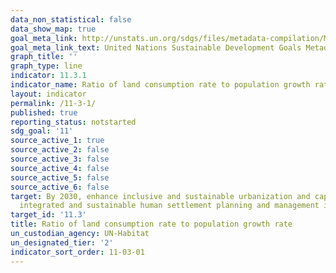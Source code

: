 ```yaml
---
data_non_statistical: false
data_show_map: true
goal_meta_link: http://unstats.un.org/sdgs/files/metadata-compilation/Metadata-Goal-11.pdf
goal_meta_link_text: United Nations Sustainable Development Goals Metadata (pdf 2066kB)
graph_title: ''
graph_type: line
indicator: 11.3.1
indicator_name: Ratio of land consumption rate to population growth rate
layout: indicator
permalink: /11-3-1/
published: true
reporting_status: notstarted
sdg_goal: '11'
source_active_1: true
source_active_2: false
source_active_3: false
source_active_4: false
source_active_5: false
source_active_6: false
target: By 2030, enhance inclusive and sustainable urbanization and capacity for participatory,
  integrated and sustainable human settlement planning and management in all countries
target_id: '11.3'
title: Ratio of land consumption rate to population growth rate
un_custodian_agency: UN-Habitat
un_designated_tier: '2'
indicator_sort_order: 11-03-01
---
```

